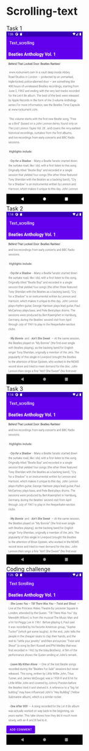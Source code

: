 # Scrolling-text
Task 1
<br>
<img src="Task1.png" height="450" width="200"/>
<br>
Task 2
<br>
<img src="Task2.png" height="450" width="200"/>
<br>
Task 3
<br>
<img src="Task2.png" height="450" width="200"/>
<br>
Coding challenge
<br>
<img src="Coding_chellenge.png" height="450" width="200"/>
<br>


